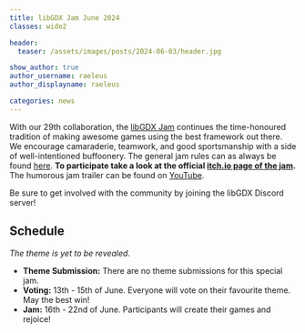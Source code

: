```yaml
---
title: libGDX Jam June 2024
classes: wide2

header:
  teaser: /assets/images/posts/2024-06-03/header.jpg

show_author: true
author_username: raeleus
author_displayname: raeleus

categories: news
---
```


With our 29th collaboration, the [libGDX Jam](/community/jams/) continues the time-honoured tradition of making awesome games using the best framework out there. We encourage camaraderie, teamwork, and good sportsmanship with a side of well-intentioned buffoonery. The general jam rules can as always be found [here](/community/jams/#rules). **To participate take a look at the official [itch.io page of the jam](https://itch.io/jam/libgdx-jam-29).** The humorous jam trailer can be found on [YouTube](https://www.youtube.com/watch?v=HA8s-PtDgKM).

Be sure to get involved with the community by joining the libGDX Discord server!

## Schedule
_The theme is yet to be revealed._
<!--The theme is **this**. Good luck everybody!-->

- **Theme Submission:** There are no theme submissions for this special jam.
- **Voting:** 13th - 15th of June. Everyone will vote on their favourite theme. May the best win!
- **Jam:** 16th - 22nd of June. Participants will create their games and rejoice!

<!--## Submissions
The libGDX Jam June 2024 is now over! We hope everyone had a lot of fun and are proud to present the [N submissions](https://itch.io/jam/libgdx-jam-27/entries).-->
